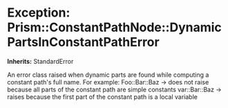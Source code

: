 # Exception: Prism::ConstantPathNode::DynamicPartsInConstantPathError
**Inherits:** StandardError
    

An error class raised when dynamic parts are found while computing a constant
path's full name. For example: Foo::Bar::Baz -> does not raise because all
parts of the constant path are simple constants var::Bar::Baz -> raises
because the first part of the constant path is a local variable



